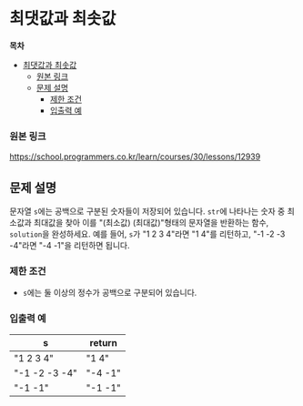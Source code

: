 # 최댓값과 최솟값

**목차**

- [최댓값과 최솟값](#최댓값과-최솟값)
    - [원본 링크](#원본-링크)
  - [문제 설명](#문제-설명)
    - [제한 조건](#제한-조건)
    - [입출력 예](#입출력-예)

### 원본 링크

https://school.programmers.co.kr/learn/courses/30/lessons/12939

## 문제 설명

문자열 `s`에는 공백으로 구분된 숫자들이 저장되어 있습니다. `str`에 나타나는 숫자 중 최소값과 최대값을 찾아 이를 "(최소값) (최대값)"형태의 문자열을 반환하는 함수, `solution`을 완성하세요. 예를 들어, `s`가 "1 2 3 4"라면 "1 4"를 리턴하고, "-1 -2 -3 -4"라면 "-4 -1"을 리턴하면 됩니다.

### 제한 조건

- `s`에는 둘 이상의 정수가 공백으로 구분되어 있습니다.

### 입출력 예

| s             | return  |
| ------------- | ------- |
| "1 2 3 4"     | "1 4"   |
| "-1 -2 -3 -4" | "-4 -1" |
| "-1 -1"       | "-1 -1" |
